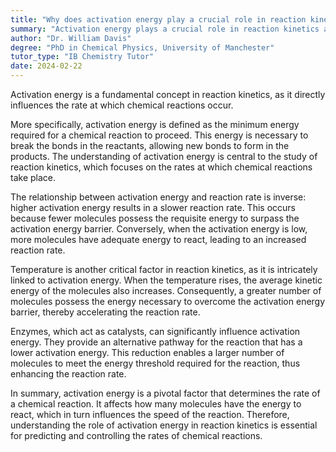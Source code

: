 ```yaml
---
title: "Why does activation energy play a crucial role in reaction kinetics?"
summary: "Activation energy plays a crucial role in reaction kinetics as it determines the rate at which a reaction occurs."
author: "Dr. William Davis"
degree: "PhD in Chemical Physics, University of Manchester"
tutor_type: "IB Chemistry Tutor"
date: 2024-02-22
---
```


Activation energy is a fundamental concept in reaction kinetics, as it directly influences the rate at which chemical reactions occur.

More specifically, activation energy is defined as the minimum energy required for a chemical reaction to proceed. This energy is necessary to break the bonds in the reactants, allowing new bonds to form in the products. The understanding of activation energy is central to the study of reaction kinetics, which focuses on the rates at which chemical reactions take place.

The relationship between activation energy and reaction rate is inverse: higher activation energy results in a slower reaction rate. This occurs because fewer molecules possess the requisite energy to surpass the activation energy barrier. Conversely, when the activation energy is low, more molecules have adequate energy to react, leading to an increased reaction rate.

Temperature is another critical factor in reaction kinetics, as it is intricately linked to activation energy. When the temperature rises, the average kinetic energy of the molecules also increases. Consequently, a greater number of molecules possess the energy necessary to overcome the activation energy barrier, thereby accelerating the reaction rate.

Enzymes, which act as catalysts, can significantly influence activation energy. They provide an alternative pathway for the reaction that has a lower activation energy. This reduction enables a larger number of molecules to meet the energy threshold required for the reaction, thus enhancing the reaction rate.

In summary, activation energy is a pivotal factor that determines the rate of a chemical reaction. It affects how many molecules have the energy to react, which in turn influences the speed of the reaction. Therefore, understanding the role of activation energy in reaction kinetics is essential for predicting and controlling the rates of chemical reactions.
    